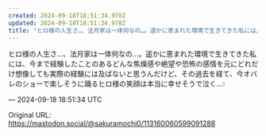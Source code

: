```yaml
---
created: 2024-09-18T18:51:34.978Z
updated: 2024-09-18T18:51:34.978Z
title: "ヒロ様の人生さ…、法月家は一体何なの…。遥かに恵まれた環境で生きてきた私には、今まで経験したことのあるどんな焦燥感や絶望や恐怖の感情を元にどれだけ想像しても実際[...]"
---
```


<p>ヒロ様の人生さ…、法月家は一体何なの…。遥かに恵まれた環境で生きてきた私には、今まで経験したことのあるどんな焦燥感や絶望や恐怖の感情を元にどれだけ想像しても実際の経験には及ばないと思うんだけど、その過去を経て、今オバレのショーで楽しそうに踊るヒロ様の笑顔は本当に幸せそうで泣く…💧</p>

&mdash; 2024-09-18 18:51:34 UTC

Original URL: https://mastodon.social/@sakuramochi0/113160060599091288
